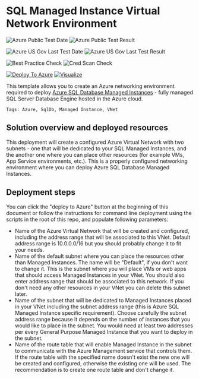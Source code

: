 # SQL Managed Instance Virtual Network Environment

![Azure Public Test Date](https://azurequickstartsservice.blob.core.windows.net/badges/101-sql-managed-instance-azure-environment/PublicLastTestDate.svg)
![Azure Public Test Result](https://azurequickstartsservice.blob.core.windows.net/badges/101-sql-managed-instance-azure-environment/PublicDeployment.svg)

![Azure US Gov Last Test Date](https://azurequickstartsservice.blob.core.windows.net/badges/101-sql-managed-instance-azure-environment/FairfaxLastTestDate.svg)
![Azure US Gov Last Test Result](https://azurequickstartsservice.blob.core.windows.net/badges/101-sql-managed-instance-azure-environment/FairfaxDeployment.svg)

![Best Practice Check](https://azurequickstartsservice.blob.core.windows.net/badges/101-sql-managed-instance-azure-environment/BestPracticeResult.svg)
![Cred Scan Check](https://azurequickstartsservice.blob.core.windows.net/badges/101-sql-managed-instance-azure-environment/CredScanResult.svg)

[![Deploy To Azure](https://raw.githubusercontent.com/fathym-it/azure-quickstart-templates/master/1-CONTRIBUTION-GUIDE/images/deploytoazure.svg?sanitize=true)](https://portal.azure.com/#create/Microsoft.Template/uri/https%3A%2F%2Fraw.githubusercontent.com%2Ffathym-it%2Fazure-quickstart-templates%2Fmaster%2F101-sql-managed-instance-azure-environment%2Fazuredeploy.json)  [![Visualize](https://raw.githubusercontent.com/fathym-it/azure-quickstart-templates/master/1-CONTRIBUTION-GUIDE/images/visualizebutton.svg?sanitize=true)](http://armviz.io/#/?load=https%3A%2F%2Fraw.githubusercontent.com%2Ffathym-it%2Fazure-quickstart-templates%2Fmaster%2F101-sql-managed-instance-azure-environment%2Fazuredeploy.json)

This template allows you to create an Azure networking environment required to deploy [Azure SQL Database Managed Instances](https://docs.microsoft.com/en-us/azure/sql-database/sql-database-managed-instance) - fully managed SQL Server Database Engine hosted in the Azure cloud.

`Tags: Azure, SqlDb, Managed Instance, VNet`

## Solution overview and deployed resources

This deployment will create a configured Azure Virtual Network with two subnets - one that will be dedicated to your SQL Managed Instances,
and the another one where you can place other resources (for example VMs, App Service environments, etc.). This is a properly
configured networking environment where you can deploy Azure SQL Database Managed Instances.

## Deployment steps

You can click the "deploy to Azure" button at the beginning of this document or follow the instructions for command line deployment using the scripts in the root of this repo, and populate following parameters:
 - Name of the Azure Virtual Network that will be created and configured, including the address range that will be associated to this VNet. Default address range is 10.0.0.0/16 but you should probably change it to fit your needs.
 - Name of the default subnet where you can place the resources other than Managed Instances. The name will be "Default", if you don't want to change it. This is the subnet where you will place VMs or web apps that should access Managed Instances in your VNet. You should also enter address range that should be associated to this network. If you don't need any other resources in your VNet you can delete this subnet later. 
 - Name of the subnet that will be dedicated to Managed Instances placed in your VNet including the subnet address range (this is Azure SQL Managed Instance specific requirement). Choose carefully the subnet address range because it depends on the number of instances that you would like to place in the subnet. You would need at least two addresses per every General Purpose Managed Instance that you want to deploy in the subnet.
 - Name of the route table that will enable Managed Instance in the subnet to communicate with the Azure Management service that controls them. If the route table with the specified name doesn't exist the new one will be created and configured, otherwise the existing one will be used. The recommendation is to create one route table and don't change it.



